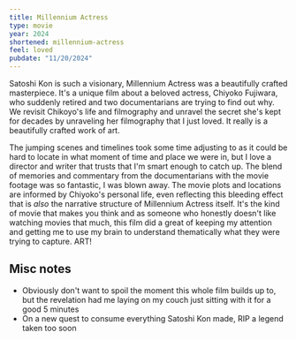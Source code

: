 ```yaml
---
title: Millennium Actress
type: movie
year: 2024
shortened: millennium-actress
feel: loved
pubdate: "11/20/2024"
---
```


Satoshi Kon is such a visionary, Millennium Actress was a beautifully crafted masterpiece. It's a unique film about a beloved actress, Chiyoko Fujiwara, who suddenly retired and two documentarians are trying to find out why. We revisit Chikoyo's life and filmography and unravel the secret she's kept for decades by unraveling her filmography that I just loved. It really is a beautifully crafted work of art.

The jumping scenes and timelines took some time adjusting to as it could be hard to locate in what moment of time and place we were in, but I love a director and writer that trusts that I'm smart enough to catch up. The blend of memories and commentary from the documentarians with the movie footage was so fantastic, I was blown away. The movie plots and locations are informed by Chiyoko's personal life, even reflecting this bleeding effect that is _also_ the narrative structure of Millennium Actress itself. It's the kind of movie that makes you think and as someone who honestly doesn't like watching movies that much, this film did a great of keeping my attention and getting me to use my brain to understand thematically what they were trying to capture. ART!

## Misc notes

- Obviously don't want to spoil the moment this whole film builds up to, but the revelation had me laying on my couch just sitting with it for a good 5 minutes
- On a new quest to consume everything Satoshi Kon made, RIP a legend taken too soon
